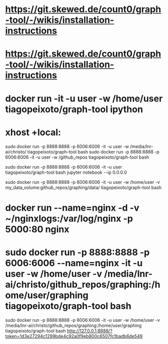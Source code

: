 
# https://git.skewed.de/count0/graph-tool/-/wikis/installation-instructions

# https://git.skewed.de/count0/graph-tool/-/wikis/installation-instructions
# docker run -it -u user -w /home/user tiagopeixoto/graph-tool ipython

# xhost +local:

sudo docker run -p 8888:8888 -p 6006:6006 -it -u user -w /media/lnr-ai/christo/ tiagopeixoto/graph-tool bash
sudo docker run -p 8888:8888 -p 6006:6006 -it -u user -w /github_repos tiagopeixoto/graph-tool bash


sudo docker run -p 8888:8888 -p 6006:6006 -it -u user  tiagopeixoto/graph-tool bash
jupyter notebook --ip 0.0.0.0

sudo docker run -p 8888:8888 -p 6006:6006 -it -u user  -w /home/user -v my_data_volume:github_repos/graphing/data/ tiagopeixoto/graph-tool bash

# docker run --name=nginx -d -v ~/nginxlogs:/var/log/nginx -p 5000:80 nginx
# sudo docker run -p 8888:8888 -p 6006:6006 --name=nginx -it -u user  -w /home/user -v /media/lnr-ai/christo/github_repos/graphing:/home/user/graphing tiagopeixoto/graph-tool bash
sudo docker run -p 8888:8888 -p 6006:6006 -it -u user  -w /home/user -v /media/lnr-ai/christo/github_repos/graphing:/home/user/graphing tiagopeixoto/graph-tool bash
http://127.0.0.1:8888/?token=1d3e27294c1299bde4c92a0f9eb800c6507fc1badb6de549
